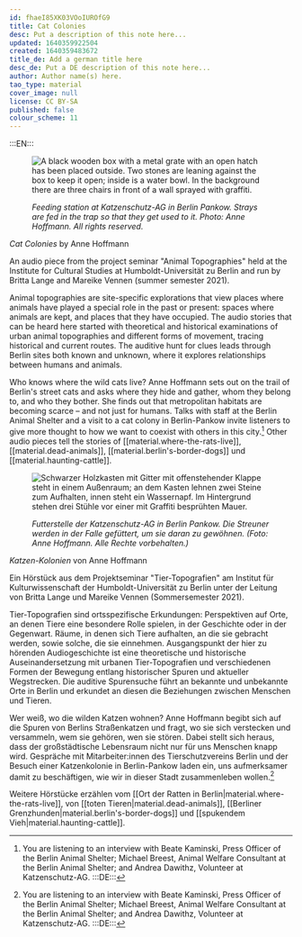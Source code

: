 ```yaml
---
id: fhaeI85XK03VOoIUROfG9
title: Cat Colonies
desc: Put a description of this note here...
updated: 1640359922504
created: 1640359483672
title_de: Add a german title here
desc_de: Put a DE description of this note here...
author: Author name(s) here.
tao_type: material
cover_image: null
license: CC BY-SA
published: false
colour_scheme: 11
---
```


:::EN:::

<figure>

![A black wooden box with a metal grate with an open hatch has been placed outside. Two stones are leaning against the box to keep it open; inside is a water bowl. In the background there are three chairs in front of a wall sprayed with graffiti.](/images/mv/tiertopografien-hoffmann.jpg)

<figcaption>

_Feeding station at Katzenschutz-AG in Berlin Pankow. Strays are fed in the trap so that they get used to it. Photo: Anne Hoffmann. All rights reserved._

</figcaption>

</figure>

<sound file="/audio/audio/Audiobeitrag_Hoffmann.mp3">_Cat Colonies_ by Anne Hoffmann</sound>

An audio piece from the project seminar "Animal Topographies" held at the Institute for Cultural Studies at Humboldt-Universität zu Berlin and run by Britta Lange and Mareike Vennen (summer semester 2021). 

Animal topographies are site-specific explorations that view places where animals have played a special role in the past or present: spaces where animals are kept, and places that they have occupied. The audio stories that can be heard here started with theoretical and historical examinations of urban animal topographies and different forms of movement, tracing historical and current routes. The auditive hunt for clues leads through Berlin sites both known and unknown, where it explores relationships between humans and animals.

Who knows where the wild cats live? Anne Hoffmann sets out on the trail of Berlin's street cats and asks where they hide and gather, whom they belong to, and who they bother. She finds out that metropolitan habitats are becoming scarce – and not just for humans. Talks with staff at the Berlin Animal Shelter and a visit to a cat colony in Berlin-Pankow invite listeners to give more thought to how we want to coexist with others in this city.[^1] 
Other audio pieces tell the stories of [[material.where-the-rats-live]], [[material.dead-animals]], [[material.berlin's-border-dogs]] und [[material.haunting-cattle]].

[^1]: You are listening to an interview with Beate Kaminski, Press Officer of the Berlin Animal Shelter; Michael Breest, Animal Welfare Consultant at the Berlin Animal Shelter; and Andrea Dawithz, Volunteer at Katzenschutz-AG.
:::DE:::

<figure>

![Schwarzer Holzkasten mit Gitter mit offenstehender Klappe steht in einem Außenraum; an dem Kasten lehnen zwei Steine zum Aufhalten, innen steht ein Wassernapf. Im Hintergrund stehen drei Stühle vor einer mit Graffiti besprühten Mauer.](/images/mv/tiertopografien-hoffmann.jpg)

<figcaption>

_Futterstelle der Katzenschutz-AG in Berlin Pankow. Die Streuner werden in der Falle gefüttert, um sie daran zu gewöhnen. (Foto: Anne Hoffmann. Alle Rechte vorbehalten.)_

</figcaption>

</figure>

<sound file="/audio/audio/Audiobeitrag_Hoffmann.mp3">_Katzen-Kolonien_ von Anne Hoffmann</sound>

Ein Hörstück aus dem Projektseminar "Tier-Topografien" am Institut für Kulturwissenschaft der Humboldt-Universität zu Berlin unter der Leitung von Britta Lange und Mareike Vennen (Sommersemester 2021). 

Tier-Topografien sind ortsspezifische Erkundungen: Perspektiven auf Orte, an denen Tiere eine besondere Rolle spielen, in der Geschichte oder in der Gegenwart. Räume, in denen sich Tiere aufhalten, an die sie gebracht werden, sowie solche, die sie einnehmen. Ausgangspunkt der hier zu hörenden Audiogeschichte ist eine theoretische und historische Auseinandersetzung mit urbanen Tier-Topografien und verschiedenen Formen der Bewegung entlang historischer Spuren und aktueller Wegstrecken. Die auditive Spurensuche führt an bekannte und unbekannte Orte in Berlin und erkundet an diesen die Beziehungen zwischen Menschen und Tieren.

Wer weiß, wo die wilden Katzen wohnen? Anne Hoffmann begibt sich auf die Spuren von Berlins Straßenkatzen und fragt, wo sie sich verstecken und versammeln, wem sie gehören, wen sie stören. Dabei stellt sich heraus, dass der großstädtische Lebensraum nicht nur für uns Menschen knapp wird. Gespräche mit Mitarbeiter:innen des Tierschutzvereins Berlin und der Besuch einer Katzenkolonie in Berlin-Pankow laden ein, uns aufmerksamer damit zu beschäftigen, wie wir in dieser Stadt zusammenleben wollen.[^1]

Weitere Hörstücke erzählen vom [[Ort der Ratten in Berlin|material.where-the-rats-live]], von [[toten Tieren|material.dead-animals]], [[Berliner Grenzhunden|material.berlin's-border-dogs]] und [[spukendem Vieh|material.haunting-cattle]].


 [^1]: Sie hören: Interview mit Beate Kaminski, Pressereferentin des Tierheims Berlin; mit Michael Breest, Tierschutzberater des Tierheims Berlin, und Andrea Damitz, Ehrenamtliche der Katzenschutz-AG.
